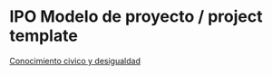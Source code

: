 # IPO Modelo de proyecto / project template

[Conocimiento civico y desigualdad](https://vjimeneza.github.io/educivic/papel.html)